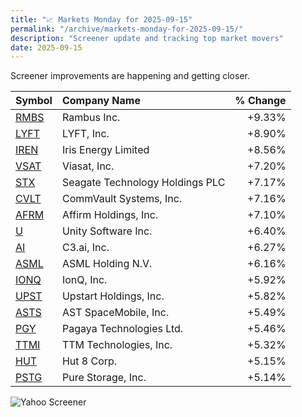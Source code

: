 ```yaml
---
title: "📈 Markets Monday for 2025-09-15"
permalink: "/archive/markets-monday-for-2025-09-15/"
description: "Screener update and tracking top market movers"
date: 2025-09-15
---
```


Screener improvements are happening and getting closer.

| Symbol | Company Name | % Change |
| :--- | :--- | ---: |
| [RMBS](https://www.google.com/finance/quote/RMBS:NASDAQ) | Rambus Inc. | +9.33% |
| [LYFT](https://www.google.com/finance/quote/LYFT:NASDAQ) | LYFT, Inc. | +8.90% |
| [IREN](https://www.google.com/finance/quote/IREN:NASDAQ) | Iris Energy Limited | +8.56% |
| [VSAT](https://www.google.com/finance/quote/VSAT:NASDAQ) | Viasat, Inc. | +7.20% |
| [STX](https://www.google.com/finance/quote/STX:NASDAQ) | Seagate Technology Holdings PLC | +7.17% |
| [CVLT](https://www.google.com/finance/quote/CVLT:NASDAQ) | CommVault Systems, Inc. | +7.16% |
| [AFRM](https://www.google.com/finance/quote/AFRM:NASDAQ) | Affirm Holdings, Inc. | +7.10% |
| [U](https://www.google.com/finance/quote/U:NYSE) | Unity Software Inc. | +6.40% |
| [AI](https://www.google.com/finance/quote/AI:NYSE) | C3.ai, Inc. | +6.27% |
| [ASML](https://www.google.com/finance/quote/ASML:NASDAQ) | ASML Holding N.V. | +6.16% |
| [IONQ](https://www.google.com/finance/quote/IONQ:NYSE) | IonQ, Inc. | +5.92% |
| [UPST](https://www.google.com/finance/quote/UPST:NASDAQ) | Upstart Holdings, Inc. | +5.82% |
| [ASTS](https://www.google.com/finance/quote/ASTS:NASDAQ) | AST SpaceMobile, Inc. | +5.49% |
| [PGY](https://www.google.com/finance/quote/PGY:NASDAQ) | Pagaya Technologies Ltd. | +5.46% |
| [TTMI](https://www.google.com/finance/quote/TTMI:NASDAQ) | TTM Technologies, Inc. | +5.32% |
| [HUT](https://www.google.com/finance/quote/HUT:NASDAQ) | Hut 8 Corp. | +5.15% |
| [PSTG](https://www.google.com/finance/quote/PSTG:NYSE) | Pure Storage, Inc. | +5.14% |

![Yahoo Screener](https://assets.buttondown.email/images/b6307463-e55c-42ae-ac61-f0a8bb0b0dfc.png?w=960&fit=max)